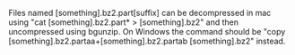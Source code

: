 Files named [something].bz2.part[suffix] can be decompressed in mac using "cat [something].bz2.part* > [something].bz2" and then uncompressed using bgunzip. On Windows the command should be "copy [something].bz2.partaa+[something].bz2.partab [something].bz2" instead.
